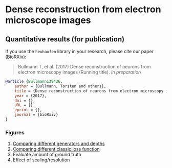 # Dense reconstruction from electron microscope images
## Quantitative results (for publication)

If you use the `heuhaufen` library in your research, please cite our paper ([BioRXiv](how_deep/README.md)):

> Bullmann T, et al. (2017) Dense reconstruction of neurons from electron microscopy images (Running title). _In preparation_

```bib
@article {Bullmann139436,
	author = {Bullmann, Torsten and others},
	title = {Dense reconstruction of neurons from electron microscopy images (Running title)},
	year = {2017},
	doi = {},
	URL = {},
	eprint = {},
	journal = {bioRxiv}
}
```

### Figures

1. [Comparing different generators and depths](generators_and_depth/README.md)
2. [Comparing different classic loss function](classic_loss_functions/README.md)
3. Evaluate amount of ground truth
4. Effect of scaling/resolution

